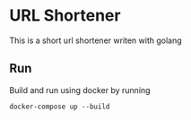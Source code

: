 # URL Shortener

This is a short url shortener writen with golang

## Run

Build and run using docker by running

```
docker-compose up --build
```
